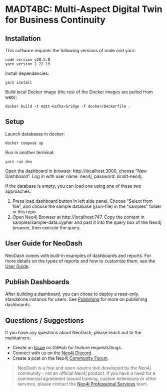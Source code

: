 # MADT4BC: Multi-Aspect Digital Twin for Business Continuity

## Installation

This software requires the following versions of node and yarn:

```
node version v20.2.0
yarn version 1.22.19
```

Install dependencies:

```
yarn install
```

Build local Docker image (the rest of the Docker images are pulled from web):

```
docker build -t mqtt-kafka-bridge -f docker/Dockerfile .
```


## Setup

Launch databases in docker:

```
docker compose up
```

Run in another terminal:

```
yarn run dev
```

Open the dashboard in browser: http://localhost:3000, choose "New Dashboard". 
Log in with user name: neo4j, password: sindit-neo4j.

If the database is empty, you can load one using one of these two approaches:

1. Press load dashboard button in left side panel. Choose "Select from file", and choose the sample database (json-file) in the "samples" folder in this repo.
2. Open Neo4j Browser at http://localhost:747. Copy the content in samples/sample-data.cypher and past it into the query box of the Neo4j browser, then execute the query.


## User Guide for NeoDash

NeoDash comes with built-in examples of dashboards and reports. For more details on the types of reports and how to customize them, see the [User Guide](
https://neo4j.com/labs/neodash/2.2/user-guide/).

## Publish Dashboards

After building a dashboard, you can chose to deploy a read-only, standalone instance for users. See [Publishing](https://neo4j.com/labs/neodash/2.2/user-guide/publishing/) for more on publishing dashboards.


## Questions / Suggestions

If you have any questions about NeoDash, please reach out to the maintainers:
- Create an [Issue](https://github.com/neo4j-labs/neodash/issues/new) on GitHub for feature requests/bugs.
- Connect with us on the [Neo4j Discord](https://neo4j.com/developer/discord/).
- Create a post on the Neo4j [Community Forum](https://community.neo4j.com/).

> NeoDash is a free and open-source tool developed by the Neo4j community - not an official Neo4j product. If you have a need for a commercial agreement around training, custom extensions or other services, please contact the [Neo4j Professional Services](https://neo4j.com/professional-services/) team.
